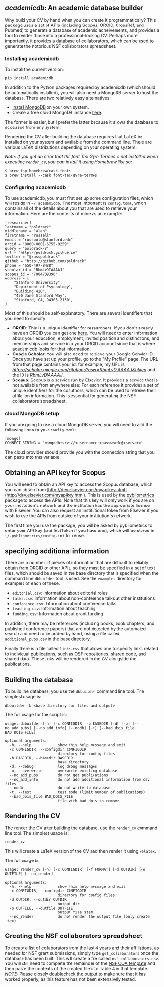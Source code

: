 ## *academicdb*: An academic database builder

Why build your CV by hand when you can create it programmatically?  This package uses a set of APIs (including Scopus, ORCID, CrossRef, and Pubmed) to generate a database of academic acheivements, and provides a tool to render those into a professional-looking CV.  Perhaps more importantly, it provides a database of collaborators, which can be used to generate the notorious NSF collaborators spreadsheet. 

### Installing academicdb

To install the current version:

```
pip install academicdb
```

In addition to the Python packages required by academicdb (which should be automatically installed), you will also need a MongoDB server to host the database.  There are two relatively easy alternatives:

- [Install MongoDB](https://www.mongodb.com/docs/manual/installation/) on your own system. 
- Create a free cloud MongoDB instance [here](https://www.mongodb.com/cloud).

The former is easier, but I prefer the latter because it allows the database to accessed from any system. 

Rendering the CV after building the database requires that LaTeX be installed on your system and available from the command line.  There are various LaTeX distributions depending on your operating system.

_Note: If you get an error that the font Tex Gyre Termes is not installed when executing `render_cv`, you can install it using Homebrew like so:_
```{bash}
$ brew tap homebrew/cask-fonts
$ brew install --cask font-tex-gyre-termes
```

### Configuring academicdb

To use academicdb, you must first set up some configuration files, which will reside in `~/.academicdb`.  The most important is `config.toml`, which contains all of the details about you that are used to retrieve your information.  Here are the contents of mine as an example:

```
[researcher]
lastname = "poldrack"
middlename = "alan"
firstname = "russell"
email = "russpold@stanford.edu"
orcid = "0000-0001-6755-0259"
query = "poldrack-r"
url = "http://poldrack.github.io"
twitter = "@russpoldrack"
github = "http://github.com/poldrack"
phone = "650-497-8488"
scholar_id = "RbmLvDIAAAAJ"
scopus_id = "7004739390"
address = [
    "Stanford University",
    "Department of Psychology",
    "Building 420",
    "450 Jane Stanford Way",
    "Stanford, CA, 94305-2130",
]
```

Most of this should be self-explanatory. There are several identifiers that you need to specify:

- **ORCID**: This is a unique identifier for researchers.  If you don't already have an ORCID you can get one [here](http://orcid.org).  You will need to enter information about your education, employment, invited position and distinctions, and memberships and service into your ORCID account since that is where academicdb looks for that information.
- **Google Scholar**: You will also need to retrieve your Google Scholar ID.  Once you have set up your profile, go to the "My Profile" page.  The URL from that page contains your id: for example, my URL is *https://scholar.google.com/citations?user=RbmLvDIAAAAJ&hl=en* and the ID is *RbmLvDIAAAAJ*.  
- **Scopus**: Scopus is a service run by Elsevier. It provides a service that is not available from anywhere else: For each reference it provides a set of unique identifiers for the coauthors, which can be used to retreive their affilation information.  This is essential for generating the NSF collaborators spreadsheet.

### cloud MongoDB setup

If you are going to use a cloud MongoDB server, you will need to add the following lines to your `config.toml`:

```
[mongo]
CONNECT_STRING = 'mongodb+srv://<username>:<password>@<server>'
```

The cloud provider should provide you with the connection string that you can paste into this variable.

## Obtaining an API key for Scopus

  You will need to obtain an API key to access the Scopus database, which you can obtain from [http://dev.elsevier.com/myapikey.html](http://dev.elsevier.com/myapikey.html).  This is used by the [pybliometrics](https://pybliometrics.readthedocs.io/en/stable/) package to access the APIs. Note that this key will only work if you are on your institution's network and the institution has the appropriate license with Elsevier.  You can also request an institutional token from Elsevier if you wish to use the APIs from outside of your institution's network.

  The first time you use the package, you will be asked by pybliometrics to enter your API key (and InstToken if you have one), which will be stored in `~/.pybliometrics/config.ini` for reuse.

## specifying additional information

There are a number of pieces of information that are difficult to reliably obtain from ORCID or other APIs, so they must be specified in a set of text files, which should be saved in the base directory that is specified when the command line `dbbuilder` tool is used.  See the `examples` directory for examples of each of these.

- `editorial.csv`: information about editorial roles
- `talks.csv`: information about non-conference talks at other institutions
- `conference.csv`: Information about conference talks
- `teaching.csv`: Information about teaching
- `funding.csv`: Information about grant funding

In addition, there may be references (including books, book chapters, and published conference papers) that are not detected by the automated search and need to be added by hand, using a file called `additional_pubs.csv` in the base directory.  

Finally there is a file called `links.csv` that allows one to specify links related to individual publications, such as [OSF](http://osf.io)  repositories, shared code, and shared data.  These links will be rendered in the CV alongside the publications.

## Building the database

To build the database, you use the `dbbuilder` command line tool.  The simplest usage is:

```
dbbuilder -b <base directory for files and output>
```

The full usage for the script is:

```
usage: dbbuilder [-h] [-c CONFIGDIR] -b BASEDIR [-d] [-o] [--no_add_pubs] [--no_add_info] [--nodb] [-t] [--bad_dois_file BAD_DOIS_FILE]

optional arguments:
  -h, --help            show this help message and exit
  -c CONFIGDIR, --configdir CONFIGDIR
                        directory for config files
  -b BASEDIR, --basedir BASEDIR
                        base directory
  -d, --debug           log debug messages
  -o, --overwrite       overwrite existing database
  --no_add_pubs         do not get publications
  --no_add_info         do not add additional information from csv files
  --nodb                do not write to database
  -t, --test            test mode (limit number of publications)
  --bad_dois_file BAD_DOIS_FILE
                        file with bad dois to remove
```

## Rendering the CV 

The render the CV after building the database, use the `render_cv` command line tool.  The simplest usage is:

```
render_cv
```

This will create a LaTeX version of the CV and then render it using `xelatex`. 

The full usage is:

```
usage: render_cv [-h] [-c CONFIGDIR] [-f FORMAT] [-d OUTDIR] [-o OUTFILE] [--no_render]

optional arguments:
  -h, --help            show this help message and exit
  -c CONFIGDIR, --configdir CONFIGDIR
                        directory for config files
  -d OUTDIR, --outdir OUTDIR
                        output dir
  -o OUTFILE, --outfile OUTFILE
                        output file stem
  --no_render           do not render the output file (only create .tex)
```

## Creating the NSF collaborators spreadsheet

To create a list of collaborators from the last 4 years and their affiliations, as needed for NSF grant submissions, simply type `get_collaborators` once the database has been built.  This will create a file called `nsf_collaborators.csv`.  You will still need to complete the remainder of the [NSF COA template](https://www.nsf.gov/bfa/dias/policy/coa/coa_template.xlsx) and then paste the contents of the created file into Table 4 in that template.  *NOTE:* Please closely doublecheck the output to make sure that it has worked properly, as this feature has not been extensively tested.
